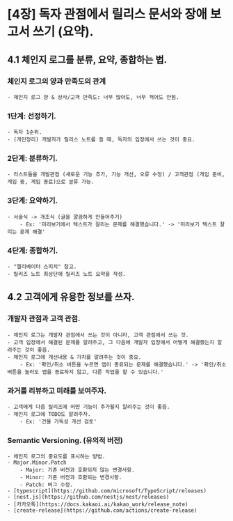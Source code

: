 # [4장] 독자 관점에서 릴리스 문서와 장애 보고서 쓰기 (요약).

## 4.1 체인지 로그를 분류, 요약, 종합하는 법.

### 체인지 로그의 양과 만족도의 관계
    - 체인지 로그 양 & 상사/고객 만족도: 너무 많아도, 너무 적어도 안됨.
### 1단계: 선정하기.
    - 독자 1순위.
    - (개인정리) 개발자가 릴리스 노트를 쓸 때, 독자의 입장에서 쓰는 것이 중요.
### 2단계: 분류하기.
    - 리스트들을 개발관점 (새로운 기능 추가, 기능 개선, 오류 수정) / 고객관점 (게임 준비, 게임 중, 게임 종료)으로 분류 가능.
### 3단계: 요약하기.
    - 서술식 -> 개조식 (글을 깔끔하게 만들어주기)
        - Ex: '미리보기에서 텍스트가 잘리는 문제를 해결했습니다.' -> '미리보기 텍스트 잘리는 문제 해결'
### 4단계: 종합하기.
    - "엘리베이터 스피치" 참고.
    - 릴리즈 노트 최상단에 릴리즈 노트 요약을 작성.

## 4.2 고객에게 유용한 정보를 쓰자.

### 개발자 관점과 고객 관점.
    - 체인지 로그는 개발자 관점에서 쓰는 것이 아니라, 고객 관점에서 쓰는 것.
    - 고객 입장에서 해결된 문제를 알려주고, 그 다음에 개발자 입장에서 어떻게 해결했는지 알려주는 것이 좋음.
    - 체인지 로그에 개선내용 & 가치를 알려주는 것이 중요.
        - Ex: '확인/취소 버튼을 누르면 앱이 종료되는 문제를 해결했습니다.' -> '확인/취소 버튼을 눌러도 앱을 종료하지 않고, 다른 작업을 할 수 있습니다.'
### 과거를 리뷰하고 미래를 보여주자.
    - 고객에게 다음 릴리즈에 어떤 기능이 추가될지 알려주는 것이 좋음.
    - 체인지 로그에 TODO도 알려주자.
        - Ex: '건물 가독성 개선 검토'

### Semantic Versioning. (유의적 버전)
    - 체인지 로그의 중요도를 표시하는 방법.
    - Major.Minor.Patch
        - Major: 기존 버전과 호환되지 않는 변경사항.
        - Minor: 기존 버전과 호환되는 변경사항.
        - Patch: 버그 수정.
    - [typescript](https://github.com/microsoft/TypeScript/releases)
    - [nest.js](https://github.com/nestjs/nest/releases)
    - [카카오톡](https://docs.kakaoi.ai/kakao_work/release_note)
    - [create-release](https://github.com/actions/create-release)